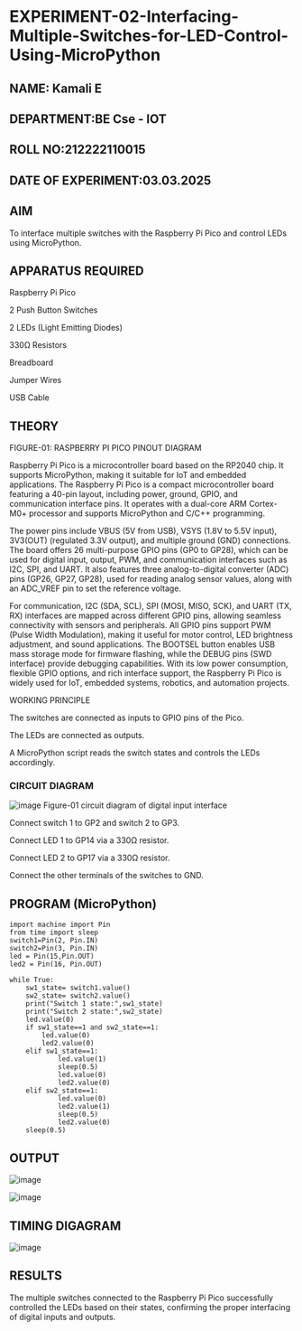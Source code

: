# EXPERIMENT-02-Interfacing-Multiple-Switches-for-LED-Control-Using-MicroPython


 
## NAME: Kamali E

## DEPARTMENT:BE Cse - IOT

## ROLL NO:212222110015

## DATE OF EXPERIMENT:03.03.2025

## AIM

To interface multiple switches with the Raspberry Pi Pico and control LEDs using MicroPython.

## APPARATUS REQUIRED

Raspberry Pi Pico

2 Push Button Switches

2 LEDs (Light Emitting Diodes)

330Ω Resistors

Breadboard

Jumper Wires

USB Cable

## THEORY



FIGURE-01: RASPBERRY PI PICO PINOUT DIAGRAM

Raspberry Pi Pico is a microcontroller board based on the RP2040 chip. It supports MicroPython, making it suitable for IoT and embedded applications. The Raspberry Pi Pico is a compact microcontroller board featuring a 40-pin layout, including power, ground, GPIO, and communication interface pins. It operates with a dual-core ARM Cortex-M0+ processor and supports MicroPython and C/C++ programming.

The power pins include VBUS (5V from USB), VSYS (1.8V to 5.5V input), 3V3(OUT) (regulated 3.3V output), and multiple ground (GND) connections. The board offers 26 multi-purpose GPIO pins (GP0 to GP28), which can be used for digital input, output, PWM, and communication interfaces such as I2C, SPI, and UART. It also features three analog-to-digital converter (ADC) pins (GP26, GP27, GP28), used for reading analog sensor values, along with an ADC_VREF pin to set the reference voltage.

For communication, I2C (SDA, SCL), SPI (MOSI, MISO, SCK), and UART (TX, RX) interfaces are mapped across different GPIO pins, allowing seamless connectivity with sensors and peripherals. All GPIO pins support PWM (Pulse Width Modulation), making it useful for motor control, LED brightness adjustment, and sound applications. The BOOTSEL button enables USB mass storage mode for firmware flashing, while the DEBUG pins (SWD interface) provide debugging capabilities. With its low power consumption, flexible GPIO options, and rich interface support, the Raspberry Pi Pico is widely used for IoT, embedded systems, robotics, and automation projects.

WORKING PRINCIPLE

The switches are connected as inputs to GPIO pins of the Pico.

The LEDs are connected as outputs.

A MicroPython script reads the switch states and controls the LEDs accordingly.

### CIRCUIT DIAGRAM
 ![image](https://github.com/user-attachments/assets/1c7234b9-5041-4156-94b8-0b846adb6b8e)
    Figure-01 circuit diagram of digital input interface 


Connect switch 1 to GP2 and switch 2 to GP3.

Connect LED 1 to GP14 via a 330Ω resistor.

Connect LED 2 to GP17 via a 330Ω resistor.

Connect the other terminals of the switches to GND.

## PROGRAM (MicroPython)
```
import machine import Pin
from time import sleep
switch1=Pin(2, Pin.IN)
switch2=Pin(3, Pin.IN)
led = Pin(15,Pin.OUT)
led2 = Pin(16, Pin.OUT)
   
while True:
    sw1_state= switch1.value()
    sw2_state= switch2.value()
    print("Switch 1 state:",sw1_state)
    print("Switch 2 state:",sw2_state)
    led.value(0)
    if sw1_state==1 and sw2_state==1:
        led.value(0)
        led2.value(0)
    elif sw1_state==1:
            led.value(1)
            sleep(0.5)
            led.value(0)
            led2.value(0)
    elif sw2_state==1:
            led.value(0)
            led2.value(1)
            sleep(0.5)
            led2.value(0)
    sleep(0.5)

```
## OUTPUT

![image](https://github.com/user-attachments/assets/4b08357a-ede8-45a0-a740-fc603927b4b4)


![image](https://github.com/user-attachments/assets/eecbe66b-b82c-46c7-af2d-97944cda8b9d)


## TIMING DIGAGRAM 

![image](https://github.com/user-attachments/assets/ffde229b-2d4b-48e4-8e04-029ce9261d7c)

## RESULTS

The multiple switches connected to the Raspberry Pi Pico successfully controlled the LEDs based on their states, confirming the proper interfacing of digital inputs and outputs.

